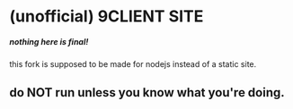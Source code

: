 # (unofficial) 9CLIENT SITE
##### nothing here is final!
this fork is supposed to be made for nodejs instead of a static site.
## do NOT run unless you know what you're doing.
